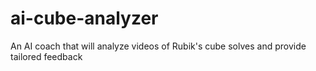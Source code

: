 # ai-cube-analyzer
An AI coach that will analyze videos of Rubik's cube solves and provide tailored feedback
